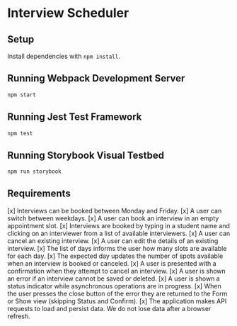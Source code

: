 # Interview Scheduler

## Setup

Install dependencies with `npm install`.

## Running Webpack Development Server

```sh
npm start
```

## Running Jest Test Framework

```sh
npm test
```

## Running Storybook Visual Testbed

```sh
npm run storybook
```
## Requirements
[x] Interviews can be booked between Monday and Friday.
[x] A user can switch between weekdays.
[x] A user can book an interview in an empty appointment slot.
[x] Interviews are booked by typing in a student name and clicking on an interviewer from a list of available interviewers.
[x] A user can cancel an existing interview.
[x] A user can edit the details of an existing interview.
[x] The list of days informs the user how many slots are available for each day.
[x] The expected day updates the number of spots available when an interview is booked or canceled.
[x] A user is presented with a confirmation when they attempt to cancel an interview.
[x] A user is shown an error if an interview cannot be saved or deleted.
[x] A user is shown a status indicator while asynchronous operations are in progress.
[x] When the user presses the close button of the error they are returned to the Form or Show view (skipping Status and Confirm).
[x] The application makes API requests to load and persist data. We do not lose data after a browser refresh.